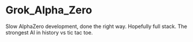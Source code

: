# Grok_Alpha_Zero
Slow AlphaZero development, done the right way. Hopefully full stack.
The strongest AI in history vs tic tac toe.
